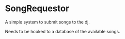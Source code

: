 SongRequestor
=============

A simple system to submit songs to the dj.

Needs to be hooked to a database of the available songs.
